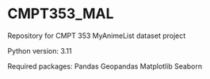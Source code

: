# CMPT353_MAL
Repository for CMPT 353 MyAnimeList dataset project

Python version: 3.11

Required packages:
Pandas
Geopandas
Matplotlib
Seaborn
